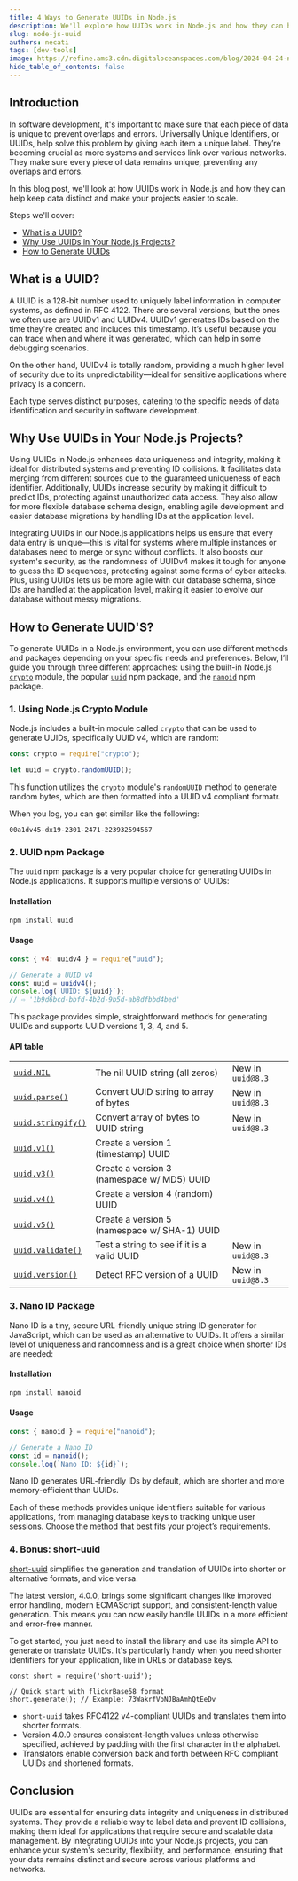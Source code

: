 ```yaml
---
title: 4 Ways to Generate UUIDs in Node.js
description: We'll explore how UUIDs work in Node.js and how they can help keep data distinct and make your projects easier to scale.
slug: node-js-uuid
authors: necati
tags: [dev-tools]
image: https://refine.ams3.cdn.digitaloceanspaces.com/blog/2024-04-24-node-uuid/social.png
hide_table_of_contents: false
---
```


## Introduction

In software development, it's important to make sure that each piece of data is unique to prevent overlaps and errors. Universally Unique Identifiers, or UUIDs, help solve this problem by giving each item a unique label. They’re becoming crucial as more systems and services link over various networks. They make sure every piece of data remains unique, preventing any overlaps and errors.

In this blog post, we'll look at how UUIDs work in Node.js and how they can help keep data distinct and make your projects easier to scale.

Steps we'll cover:

- [What is a UUID?](#what-is-a-uuid)
- [Why Use UUIDs in Your Node.js Projects?](#why-use-uuids-in-your-nodejs-projects)
- [How to Generate UUIDs](#how-to-generate-uuids)

## What is a UUID?

A UUID is a 128-bit number used to uniquely label information in computer systems, as defined in RFC 4122. There are several versions, but the ones we often use are UUIDv1 and UUIDv4. UUIDv1 generates IDs based on the time they're created and includes this timestamp. It’s useful because you can trace when and where it was generated, which can help in some debugging scenarios.

On the other hand, UUIDv4 is totally random, providing a much higher level of security due to its unpredictability—ideal for sensitive applications where privacy is a concern.

Each type serves distinct purposes, catering to the specific needs of data identification and security in software development.

## Why Use UUIDs in Your Node.js Projects?

Using UUIDs in Node.js enhances data uniqueness and integrity, making it ideal for distributed systems and preventing ID collisions. It facilitates data merging from different sources due to the guaranteed uniqueness of each identifier. Additionally, UUIDs increase security by making it difficult to predict IDs, protecting against unauthorized data access. They also allow for more flexible database schema design, enabling agile development and easier database migrations by handling IDs at the application level.

Integrating UUIDs in our Node.js applications helps us ensure that every data entry is unique—this is vital for systems where multiple instances or databases need to merge or sync without conflicts. It also boosts our system's security, as the randomness of UUIDv4 makes it tough for anyone to guess the ID sequences, protecting against some forms of cyber attacks. Plus, using UUIDs lets us be more agile with our database schema, since IDs are handled at the application level, making it easier to evolve our database without messy migrations.

## How to Generate UUID'S?

To generate UUIDs in a Node.js environment, you can use different methods and packages depending on your specific needs and preferences. Below, I’ll guide you through three different approaches: using the built-in Node.js [`crypto`](https://nodejs.org/docs/latest-v14.x/api/crypto.html#crypto_crypto_randomuuid_options) module, the popular [`uuid`](https://github.com/uuidjs/uuid) npm package, and the [`nanoid`](https://github.com/ai/nanoid) npm package.

### 1. Using Node.js Crypto Module

Node.js includes a built-in module called `crypto` that can be used to generate UUIDs, specifically UUID v4, which are random:

```javascript
const crypto = require("crypto");

let uuid = crypto.randomUUID();
```

This function utilizes the `crypto` module's `randomUUID` method to generate random bytes, which are then formatted into a UUID v4 compliant formatr.

When you log, you can get similar like the following:

```
00a1dv45-dx19-2301-2471-223932594567
```

### 2. UUID npm Package

The `uuid` npm package is a very popular choice for generating UUIDs in Node.js applications. It supports multiple versions of UUIDs:

#### Installation

```bash
npm install uuid
```

#### Usage

```javascript
const { v4: uuidv4 } = require("uuid");

// Generate a UUID v4
const uuid = uuidv4();
console.log(`UUID: ${uuid}`);
// ⇨ '1b9d6bcd-bbfd-4b2d-9b5d-ab8dfbbd4bed'
```

This package provides simple, straightforward methods for generating UUIDs and supports UUID versions 1, 3, 4, and 5.

#### API table

|                                                    |                                              |                   |
| -------------------------------------------------- | -------------------------------------------- | ----------------- |
| [`uuid.NIL`](#uuidnil)                             | The nil UUID string (all zeros)              | New in `uuid@8.3` |
| [`uuid.parse()`](#uuidparsestr)                    | Convert UUID string to array of bytes        | New in `uuid@8.3` |
| [`uuid.stringify()`](#uuidstringifyarr-offset)     | Convert array of bytes to UUID string        | New in `uuid@8.3` |
| [`uuid.v1()`](#uuidv1options-buffer-offset)        | Create a version 1 (timestamp) UUID          |                   |
| [`uuid.v3()`](#uuidv3name-namespace-buffer-offset) | Create a version 3 (namespace w/ MD5) UUID   |                   |
| [`uuid.v4()`](#uuidv4options-buffer-offset)        | Create a version 4 (random) UUID             |                   |
| [`uuid.v5()`](#uuidv5name-namespace-buffer-offset) | Create a version 5 (namespace w/ SHA-1) UUID |                   |
| [`uuid.validate()`](#uuidvalidatestr)              | Test a string to see if it is a valid UUID   | New in `uuid@8.3` |
| [`uuid.version()`](#uuidversionstr)                | Detect RFC version of a UUID                 | New in `uuid@8.3` |

### 3. Nano ID Package

Nano ID is a tiny, secure URL-friendly unique string ID generator for JavaScript, which can be used as an alternative to UUIDs. It offers a similar level of uniqueness and randomness and is a great choice when shorter IDs are needed:

#### Installation

```bash
npm install nanoid
```

#### Usage

```javascript
const { nanoid } = require("nanoid");

// Generate a Nano ID
const id = nanoid();
console.log(`Nano ID: ${id}`);
```

Nano ID generates URL-friendly IDs by default, which are shorter and more memory-efficient than UUIDs.

Each of these methods provides unique identifiers suitable for various applications, from managing database keys to tracking unique user sessions. Choose the method that best fits your project’s requirements.

### 4. Bonus: short-uuid

[short-uuid](https://github.com/oculus42/short-uuid) simplifies the generation and translation of UUIDs into shorter or alternative formats, and vice versa.

The latest version, 4.0.0, brings some significant changes like improved error handling, modern ECMAScript support, and consistent-length value generation. This means you can now easily handle UUIDs in a more efficient and error-free manner.

To get started, you just need to install the library and use its simple API to generate or translate UUIDs. It's particularly handy when you need shorter identifiers for your application, like in URLs or database keys.

```
const short = require('short-uuid');

// Quick start with flickrBase58 format
short.generate(); // Example: 73WakrfVbNJBaAmhQtEeDv
```

- `short-uuid` takes RFC4122 v4-compliant UUIDs and translates them into shorter formats.
- Version 4.0.0 ensures consistent-length values unless otherwise specified, achieved by padding with the first character in the alphabet.
- Translators enable conversion back and forth between RFC compliant UUIDs and shortened formats.

## Conclusion

UUIDs are essential for ensuring data integrity and uniqueness in distributed systems. They provide a reliable way to label data and prevent ID collisions, making them ideal for applications that require secure and scalable data management. By integrating UUIDs into your Node.js projects, you can enhance your system's security, flexibility, and performance, ensuring that your data remains distinct and secure across various platforms and networks.
